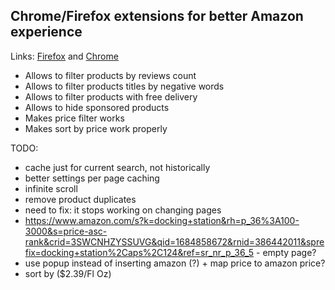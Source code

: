 ## Chrome/Firefox extensions for better Amazon experience

Links: [Firefox](https://addons.mozilla.org/en-US/firefox/addon/better-amazon-experience/) and [Chrome](https://chrome.google.com/webstore/detail/better-amazon-experience/hijleahijlpfgeainhgmjnpjejbaookp)

- Allows to filter products by reviews count
- Allows to filter products titles by negative words
- Allows to filter products with free delivery
- Allows to hide sponsored products
- Makes price filter works
- Makes sort by price work properly

TODO:
- cache just for current search, not historically
- better settings per page caching
- infinite scroll
- remove product duplicates
- need to fix: it stops working on changing pages
- https://www.amazon.com/s?k=docking+station&rh=p_36%3A100-3000&s=price-asc-rank&crid=3SWCNHZYSSUVG&qid=1684858672&rnid=386442011&sprefix=docking+station%2Caps%2C124&ref=sr_nr_p_36_5 - empty page?
- use popup instead of inserting amazon (?) + map price to amazon price?
- sort by ($2.39/Fl Oz)
